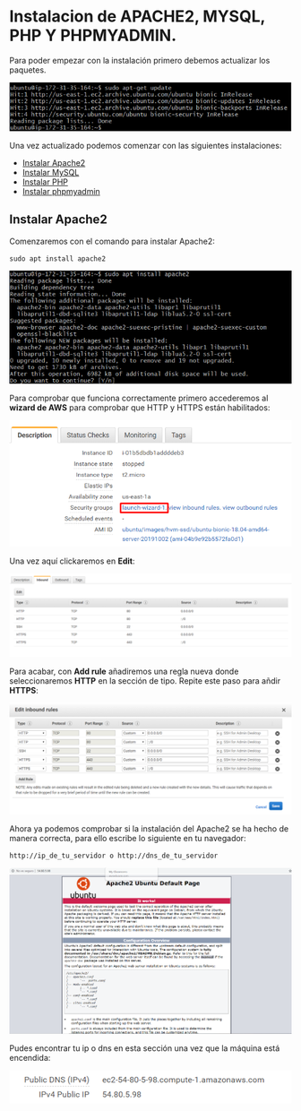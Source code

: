 # Instalacion de APACHE2, MYSQL, PHP Y PHPMYADMIN.
Para poder empezar con la instalación primero debemos actualizar los paquetes.

![](awsImages/aws-update.png)

Una vez actualizado podemos comenzar con las siguientes instalaciones:

  - [Instalar Apache2](#instalar-apache2)
  - [Instalar MySQL](#instalar-mysql)
  - [Instalar PHP](#instalar-php)
  - [Instalar phpmyadmin](#instalar-phpmyadmin)

## Instalar Apache2

Comenzaremos con el comando para instalar Apache2:

    sudo apt install apache2
   
![](awsImages/aws-instalar-apache2.png)

Para comprobar que funciona correctamente primero accederemos al **wizard de AWS** para comprobar que HTTP y HTTPS están habilitados:

![](awsImages/aws-puertos-wizard.png)

Una vez aquí clickaremos en **Edit**:

![](awsImages/aws-puertos-habilitados.png)

Para acabar, con **Add rule** añadiremos una regla nueva donde seleccionaremos **HTTP** en la sección de tipo. Repite este paso para añdir **HTTPS**:

![](awsImages/aws-configurar-puertos.png)

Ahora ya podemos comprobar si la instalación del Apache2 se ha hecho de manera correcta, para ello escribe lo siguiente en tu navegador:

    http://ip_de_tu_servidor o http://dns_de_tu_servidor
    
![](awsImages/aws-apache2-comprobacion.png)

Pudes encontrar tu ip o dns en esta sección una vez que la máquina está encendida:

![](awsImages/aws-conexion.png)
